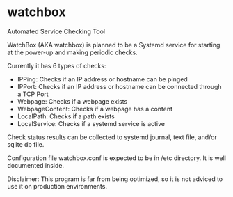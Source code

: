 # watchbox
Automated Service Checking Tool

WatchBox (AKA watchbox) is planned to be a Systemd service for starting at the power-up and making periodic checks.

Currently it has 6 types of checks:

- IPPing: Checks if an IP address or hostname can be pinged
- IPPort: Checks if an IP address or hostname can be connected through a TCP Port
- Webpage: Checks if a webpage exists
- WebpageContent: Checks if a webpage has a content
- LocalPath: Checks if a path exists
- LocalService: Checks if a systemd service is active

Check status results can be collected to systemd journal, text file, and/or sqlite db file.

Configuration file watchbox.conf is expected to be in /etc directory. It is well documented inside.

Disclaimer: This program is far from being optimized, so it is not adviced to use it on production environments.

